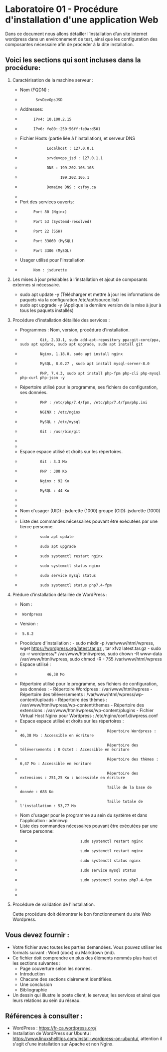 # Laboratoire 01 - Procédure d'installation d'une application Web


Dans ce document nous allons détailler l’installation d’un site internet wordpress dans un environnement de test, ainsi que les configuration  des composantes nécessaire afin de procéder à la dite installation.


## Voici les sections qui sont incluses dans la procédure:



1. Caractérisation de la machine serveur :
   
   - Nom (FQDN) : 
   -            SrvDevOpsJSD
   - Addresses:
   -           IPv4: 10.100.2.15
   -           IPv6: fe80::250:56ff:fe9a:d501
   - Fichier Hosts (partie liée à l'installation), et serveur DNS
   -                 Localhost : 127.0.0.1
   -                 srvdevops_jsd : 127.0.1.1
   -                 DNS : 199.202.105.108
   -                       199.202.105.1
   -                 Domaine DNS : csfoy.ca
   - 
   - Port des services ouverts:
   -           Port 80 (Nginx)
   -           Port 53 (Systemd-resolved)
   -           Port 22 (SSH)
   -           Port 33060 (MySQL)
   -           Port 3306 (MySQL)
   - Usager utilisé pour l'installation
   -           Nom : jsdurette



2. Les mises à jour préalables à l'installation et ajout de composants externes si nécessaire.
   -  sudo apt update -y (Télécharger et mettre à jour les informations de paquets via la configuration /etc/apt/source.list)
   -  sudo apt upgrade -y (Applique la dernière version de la mise à jour à tous les paquets installés)



3. Procédure d'installation détaillée des services :
   
   - Programmes : Nom, version, procédure d'installation.
   -              Git, 2.33.1, sudo add-apt-repository ppa:git-core/ppa, sudo apt update, sudo apt upgrade, sudo apt install git
   -              Nginx, 1.18.0, sudo apt install nginx
   -              MySQL, 8.0.27 , sudo apt install mysql-server-8.0
   -              PHP, 7.4.3, sudo apt install php-fpm php-cli php-mysql php-curl php-json -y
  
   - Répertoire utilisé pour le programme, ses fichiers de configuration, ses données.
   -              PHP : /etc/php/7.4/fpm, /etc/php/7.4/fpm/php.ini 
   -              NGINX : /etc/nginx
   -              MySQL : /etc/mysql
   -              Git : /usr/bin/git
   -              
   -      
   - Espace espace utilisé et droits sur les répertoires.
   -              Git : 3.3 Mo
   -              PHP : 300 Ko
   -              Nginx : 92 Ko
   -              MySQL : 44 Ko
   -              
   -              
   - Nom d'usager (UID) : jsdurette (1000) groupe (GID): jsdurette (1000)
   - 
   - Liste des commandes nécessaires pouvant être exécutées par une tierce personne.
   -              sudo apt update
   -              sudo apt upgrade
   -              sudo systemctl restart nginx 
   -              sudo systemctl status nginx
   -              sudo service mysql status
   -              sudo systemctl status php7.4-fpm


4. Prédure d'installation détaillée de WordPress :
   
   - Nom : 
   -      Wordpress
   - Version :
   -      5.8.2 
   - Procédure d'installation :
                              - sudo mkdir -p /var/www/html/wpress, wget https://wordpress.org/latest.tar.gz , tar xfvz latest.tar.gz
                              - sudo cp -r wordpress/* /var/www/html/wpress, sudo chown -R www-data /var/www/html/wpress, sudo chmod -R                                 - 755 /var/www/html/wpress
   - Espace utilisé : 
   -                 46,38 Mo
   - Répertoire utilisé pour le programme, ses fichiers de configuration, ses données :
                     - Répertoire Wordpress : /var/www/html/wpress
                     - Répertoire des téléversements : /var/www/html/wpress/wp-content/uploads
                     - Répertoire des thèmes : /var/www/html/wpress/wp-content/themes
                     - Répertoire des extensions : /var/www/html/wpress/wp-content/plugins
                     - Fichier Virtual Host Nginx pour Wordpress : /etc/nginx/conf.d/wpress.conf
   - Espace espace utilisé et droits sur les répertoires :
   -                                            Répertoire Wordpress : 46,38 Mo : Accessible en écriture
   -                                            Répertoire des téléversements : 0 Octet : Accessible en écriture
   -                                            Répertoire des thèmes : 6,47 Mo : Accessible en écriture
   -                                            Répertoire des extensions : 251,25 Ko : Accessible en écriture
   -                                            Taille de la base de donnée : 688 Ko
   -                                            Taille totale de l'installation : 53,77 Mo
   - Nom d'usager pour le programme au sein du système et dans l'application : adminwp
   - Liste des commandes nécessaires pouvant être exécutées par une tierce personne:
   -                                sudo systemctl restart nginx
   -                                sudo systemctl restart nginx 
   -                                sudo systemctl status nginx
   -                                sudo service mysql status
   -                                sudo systemctl status php7.4-fpm
   -                                                     
   - 



5. Procédure de validation de l'installation.



   Cette procédure doit démontrer le bon fonctionnement du site Web Wordpress.



## Vous devez fournir :



- Votre fichier avec toutes les parties demandées. Vous pouvez utiliser les formats suivant : Word (docx) ou Markdown (md).
- Ce fichier doit comprendre en plus des éléments nommés plus haut et les sections suivantes :
    - Page couverture selon les normes.
    - Introduction
    - Chacune des sections clairement identifiées.
    - Une conclusion
    - Bibliographie
- Un dessin qui illustre le poste client, le serveur, les services et ainsi que leurs relations au sein du réseau.



## Références à consulter :

- WordPress : https://fr-ca.wordpress.org/
- Installation de WordPress sur Ubuntu : https://www.linuxshelltips.com/install-wordpress-on-ubuntu/, attention il s'agit d'une installation sur Apache et non Nginx.
